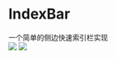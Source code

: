 # IndexBar
一个简单的侧边快速索引栏实现  
![](https://github.com/SouthernBox/IndexBar/blob/master/IndexBar.gif)
![](https://github.com/SouthernBox/IndexBar/blob/master/FlowIndex.gif)
